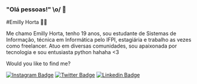 ### "Olá pessoas!" \o/ 👋

#Emilly Horta :woman_technologist:

Me chamo Emilly Horta, tenho 19 anos, sou estudante de Sistemas de Informação, técnica em Informática pelo IFPI, estagiária e trabalho as vezes como freelancer.
Atuo em diversas comunidades, sou apaixonada por tecnologia e sou entusiasta python hahaha <3

Would you like to find me?

[![Instagram Badge](https://img.shields.io/badge/-Youtube-FF0000?style=flat-square&labelColor=FF0000&logo=youtube&logoColor=white&link=https://youtube.com/c/DevSoutinho)](https://www.instagram.com/emillyhortapy/)
[![Twitter Badge](https://img.shields.io/badge/-Twitter-1ca0f1?style=flat-square&labelColor=1ca0f1&logo=twitter&logoColor=white&link=https://twitter.com/omariosouto)](https://twitter.com/emillyhortapy])
[![Linkedin Badge](https://img.shields.io/badge/-LinkedIn-blue?style=flat-square&logo=Linkedin&logoColor=white&link=https://www.linkedin.com/in/omariosouto)](https://www.linkedin.com/in/emilly-horta/)





